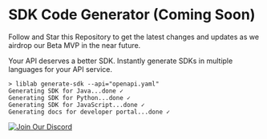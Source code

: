 # SDK Code Generator (Coming Soon)

Follow and Star this Repository to get the latest changes and updates as we airdrop our Beta MVP in the near future.

Your API deserves a better SDK. Instantly generate SDKs in multiple languages for your API service.

```console
> liblab generate-sdk --api="openapi.yaml"
Generating SDK for Java...done ✓
Generating SDK for Python...done ✓
Generating SDK for JavaScript...done ✓
Generating docs for developer portal...done ✓
```

[![Join Our Discord](https://user-images.githubusercontent.com/1518708/171464936-408b2120-449f-4003-b9d4-877deb4f14f8.png)](https://discord.gg/F8aECHbRkV)
